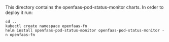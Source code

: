 This directory contains the openfaas-pod-status-monitor charts.
In order to deploy it run:

```
cd ..
kubectl create namespace openfaas-fn
helm install openfaas-pod-status-monitor openfaas-pod-status-monitor -n openfaas-fn
```
